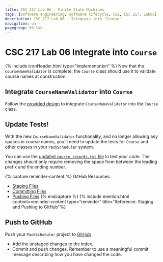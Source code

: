 ```yaml
---
title: CSC 217 Lab 06 - Finite State Machines
tags: [software engineering, software lifecycle, CS2, CSC 217, Lab06]
description: CSC 217 Lab 06 - Integrate into `Course`
navigation: on
pagegroup: 06-lab
---
```


# CSC 217 Lab 06 Integrate into `Course`
{% include iconHeader.html type="implementation" %}
Now that the `CourseNameValidator` is complete, the `Course` class should use it to validate course names at construction.  


## Integrate `CourseNameValidator` into `Course`
Follow the [provided design](06-lab-design) to integrate `CourseNameValidator` into the `Course` class.

## Update Tests!
With the new `CourseNameValidator` functionality, and no longer allowing any spaces in course names, you'll need to update the tests for `Course` and other classes in your `PackScheduler` system.

You can use the [updated `course_records.txt` file](files/course_records.txt) to test your code. The changes should only require removing the space from between the leading prefix and the ending number. 

{% capture reminder-content %} 
GitHub Resources:

  * [Staging Files](https://pages.github.ncsu.edu/engr-csc-software-development/practices-tools/git/git-staging)
  * [Committing Files](https://pages.github.ncsu.edu/engr-csc-software-development/practices-tools/git/git-commit)
  * [Pushing Files](https://pages.github.ncsu.edu/engr-csc-software-development/practices-tools/git/git-push)
{% endcapture %} {% include mention.html content=reminder-content type="reminder" title="Reference: Staging and Pushing to GitHub"%} 
## Push to GitHub
Push your `PackScheduler` project to [GitHub](https://github.ncsu.edu)

  * Add the unstaged changes to the index.
  * Commit and push changes.  Remember to use a meaningful commit message describing how you have changed the code.  



